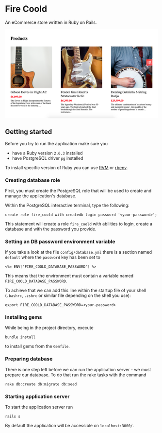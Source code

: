 # Fire Coold

An eCommerce store written in Ruby on Rails.


![fire-coold-index](docs/fire_coold_index.png)

## Getting started

Before you try to run the application make sure you
* have a Ruby version `2.6.3` installed
* have PostgreSQL driver `pg` installed

To install specific version of Ruby you can use [RVM](https://rvm.io/) or [rbenv](https://github.com/rbenv/rbenv).
### Creating database role
First, you must create the PostgreSQL role that will be used to create and
manage the application's database.

Within the PostgreSQL interactive terminal, type the following:
```
create role fire_coold with createdb login password '<your-password>';
```
This statement will create a role `fire_coold` with abilities to login, create a
database and with the password you provide.

### Setting an DB password environment variable

If you take a look at the file `config/database.yml` there is a section named `default` where the `password`
key has been set to
```
<%= ENV['FIRE_COOLD_DATABASE_PASSWORD'] %>
```

This means that the environment must contain a variable named `FIRE_COOLD_DATABASE_PASSWORD`.

To achieve that we can add this line within the startup file of your shell (`.bashrc`, `.zshrc` or similar file depending on the shell you use):
```
export FIRE_COOLD_DATABASE_PASSWORD=<your-password>
```

### Installing gems

While being in the project directory, execute
```
bundle install
```
to install gems from the `Gemfile`.

### Preparing database

There is one step left before we can run the application server - we must prepare our database.
To do that run the rake tasks with the command
```
rake db:create db:migrate db:seed
```

### Starting application server

To start the application server run
```
rails s
```

By default the application will be accessible on `localhost:3000/`.
